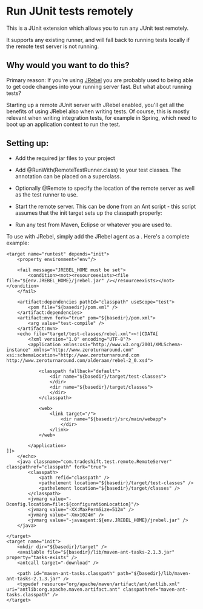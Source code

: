 Run JUnit tests remotely
==============

This is a JUnit extension which allows you to run any JUnit test remotely.

It supports any existing runner, and will fall back to running tests locally if the remote test server is not running.

Why would you want to do this?
------------------------------
Primary reason: If you're using [JRebel](http://zeroturnaround.com/jrebel/) you are probably used to being able to get code changes into your running server fast. But what about running tests?

Starting up a remote JUnit server with JRebel enabled, you'll get all the benefits of using JRebel also when writing tests. Of course, this is mostly relevant when writing
integration tests, for example in Spring, which need to boot up an application context to run the test.

Setting up:
-----------

- Add the required jar files to your project
- Add @RunWith(RemoteTestRunner.class) to your test classes.  The annotation can be placed on a superclass.
- Optionally @Remote to specify the location of the remote server as well as the test runner to use.
- Start the remote server. This can be done from an Ant script - this script assumes that the init target sets up the classpath properly:

	<target name="runtest" depends="init">
		<java classname="com.tradeshift.test.remote.RemoteServer" classpathref="classpath" fork="true">
			<classpath>
				<path refid="classpath" />
				<pathelement location="${basedir}/target/test-classes" />
				<pathelement location="${basedir}/target/classes" />
			</classpath>
		</java>
		
	</target>

- Run any test from Maven, Eclipse or whatever you are used to.

To use with JRebel, simply add the JRebel agent as a <jvmarg>. Here's a complete example:

	<target name="runtest" depends="init">
		<property environment="env"/>
		
		<fail message="JREBEL_HOME must be set">
			<condition><not><resourceexists><file file="${env.JREBEL_HOME}/jrebel.jar" /></resourceexists></not></condition>
		</fail>
		
		<artifact:dependencies pathId="classpath" useScope="test">
			<pom file="${basedir}/pom.xml" />
		</artifact:dependencies>
        <artifact:mvn fork="true" pom="${basedir}/pom.xml">
            <arg value="test-compile" />
        </artifact:mvn>
		<echo file="target/test-classes/rebel.xml"><![CDATA[
			<?xml version="1.0" encoding="UTF-8"?>
			<application xmlns:xsi="http://www.w3.org/2001/XMLSchema-instance" xmlns="http://www.zeroturnaround.com" xsi:schemaLocation="http://www.zeroturnaround.com http://www.zeroturnaround.com/alderaan/rebel-2_0.xsd">
	
			    <classpath fallback="default">
			        <dir name="${basedir}/target/test-classes">
			        </dir>
			        <dir name="${basedir}/target/classes">
			        </dir>
			    </classpath>
	
			    <web>
			        <link target="/">
			            <dir name="${basedir}/src/main/webapp">
			            </dir>
			        </link>
			    </web>
	
			</application>
	]]>
		</echo>
		<java classname="com.tradeshift.test.remote.RemoteServer" classpathref="classpath" fork="true">
			<classpath>
				<path refid="classpath" />
				<pathelement location="${basedir}/target/test-classes" />
				<pathelement location="${basedir}/target/classes" />
			</classpath>
			<jvmarg value="-Dconfig.location=file:${configurationLocation}"/>
			<jvmarg value="-XX:MaxPermSize=512m" />
			<jvmarg value="-Xmx1024m" />
			<jvmarg value="-javaagent:${env.JREBEL_HOME}/jrebel.jar" />
		</java>
		
	</target>
	<target name="init">
		<mkdir dir="${basedir}/target" />
		<available file="${basedir}/lib/maven-ant-tasks-2.1.3.jar" property="tasks-exists" />
		<antcall target="-download" />
	
		<path id="maven-ant-tasks.classpath" path="${basedir}/lib/maven-ant-tasks-2.1.3.jar" />
		<typedef resource="org/apache/maven/artifact/ant/antlib.xml" uri="antlib:org.apache.maven.artifact.ant" classpathref="maven-ant-tasks.classpath" />
	</target>

